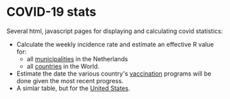 COVID-19 stats
==============

Several html, javascript pages for displaying and calculating covid statistics:
 - Calculate the weekly incidence rate and estimate an effective R value for:
   - all [municipalities](https://rawcdn.githack.com/nlitsme/covidcalculations/8c51683fdc81085ef1e5aa220403fd470ce15e8b/rivm.html) in the Netherlands
   - all [countries](https://rawcdn.githack.com/nlitsme/covidcalculations/8c51683fdc81085ef1e5aa220403fd470ce15e8b/owid.html) in the World.
 - Estimate the date the various country's [vaccination](https://rawcdn.githack.com/nlitsme/covidcalculations/8c51683fdc81085ef1e5aa220403fd470ce15e8b/vac.html) programs will be done given
   the most recent progress.
 - A simlar table, but for the [United States](https://rawcdn.githack.com/nlitsme/covidcalculations/8c51683fdc81085ef1e5aa220403fd470ce15e8b/vac.html).


